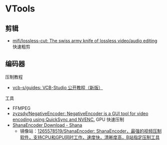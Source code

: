# VTools

## 剪辑

- [mifi/lossless-cut: The swiss army knife of lossless video/audio editing](https://github.com/mifi/lossless-cut)
    快速粗剪

## 编码器

压制教程
- [vcb-s/guides: VCB-Studio 公开教程（新版）](https://github.com/vcb-s/guides)

工具
- FFMPEG
- [zyzsdy/NegativeEncoder: NegativeEncoder is a GUI tool for video encoding using QuickSync and NVENC.](https://github.com/zyzsdy/NegativeEncoder)
    GPU 快速压制
- [ShanaEncoder Download - Shana](https://shana.pe.kr/shanaencoder_download)
    - 镜像站：[1265578519/ShanaEncoder: ShanaEncoder，最强的视频压制软件，支持CPU和GPU同时工作，速度快，清晰度高，B站指定压制工具](https://github.com/1265578519/ShanaEncoder)
